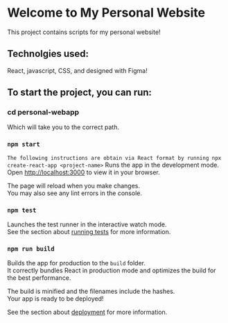 # Welcome to My Personal Website

This project contains scripts for my personal website!

## Technolgies used:

React, javascript, CSS, and designed with Figma!

## To start the project, you can run:

### cd personal-webapp

Which will take you to the correct path.

### `npm start`

`The following instructions are obtain via React format by running npx create-react-app <project-name>`
Runs the app in the development mode.\
Open [http://localhost:3000](http://localhost:3000) to view it in your browser.

The page will reload when you make changes.\
You may also see any lint errors in the console.

### `npm test`

Launches the test runner in the interactive watch mode.\
See the section about [running tests](https://facebook.github.io/create-react-app/docs/running-tests) for more information.

### `npm run build`

Builds the app for production to the `build` folder.\
It correctly bundles React in production mode and optimizes the build for the best performance.

The build is minified and the filenames include the hashes.\
Your app is ready to be deployed!

See the section about [deployment](https://facebook.github.io/create-react-app/docs/deployment) for more information.
